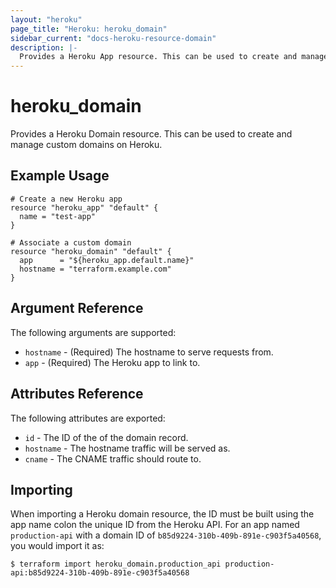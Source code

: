 ```yaml
---
layout: "heroku"
page_title: "Heroku: heroku_domain"
sidebar_current: "docs-heroku-resource-domain"
description: |-
  Provides a Heroku App resource. This can be used to create and manage applications on Heroku.
---
```


# heroku\_domain

Provides a Heroku Domain resource. This can be used to
create and manage custom domains on Heroku.

## Example Usage

```hcl
# Create a new Heroku app
resource "heroku_app" "default" {
  name = "test-app"
}

# Associate a custom domain
resource "heroku_domain" "default" {
  app      = "${heroku_app.default.name}"
  hostname = "terraform.example.com"
}
```

## Argument Reference

The following arguments are supported:

* `hostname` - (Required) The hostname to serve requests from.
* `app` - (Required) The Heroku app to link to.

## Attributes Reference

The following attributes are exported:

* `id` - The ID of the of the domain record.
* `hostname` - The hostname traffic will be served as.
* `cname` - The CNAME traffic should route to.

## Importing

When importing a Heroku domain resource, the ID must be built using the app name colon the unique ID from the Heroku API. For an app named `production-api` with a domain ID of `b85d9224-310b-409b-891e-c903f5a40568`, you would import it as: 

```
$ terraform import heroku_domain.production_api production-api:b85d9224-310b-409b-891e-c903f5a40568
```

